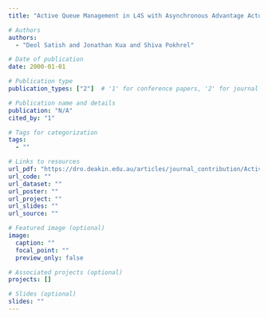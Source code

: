 ```yaml
---
title: "Active Queue Management in L4S with Asynchronous Advantage Actor-Critic: A FreeBSD Networking Stack Perspective"

# Authors
authors:
  - "Deol Satish and Jonathan Kua and Shiva Pokhrel"

# Date of publication
date: 2000-01-01

# Publication type
publication_types: ["2"]  # '1' for conference papers, '2' for journal articles, '3' for preprints

# Publication name and details
publication: "N/A"
cited_by: "1"

# Tags for categorization
tags:
  - ""

# Links to resources
url_pdf: "https://dro.deakin.edu.au/articles/journal_contribution/Active_Queue_Management_in_L4S_with_Asynchronous_Advantage_Actor-Critic_A_FreeBSD_Networking_Stack_Perspective/26762443"  # Link to the resource
url_code: ""
url_dataset: ""
url_poster: ""
url_project: ""
url_slides: ""
url_source: ""

# Featured image (optional)
image:
  caption: ""
  focal_point: ""
  preview_only: false

# Associated projects (optional)
projects: []

# Slides (optional)
slides: ""
---
```

